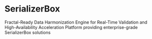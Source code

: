# SerializerBox
Fractal-Ready Data Harmonization Engine for Real-Time Validation and High-Availability Acceleration Platform providing enterprise-grade SerializerBox solutions
